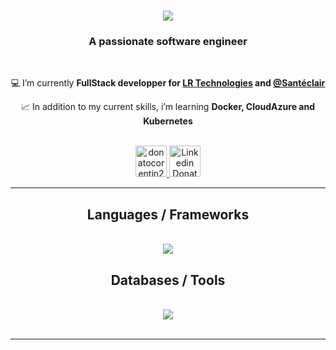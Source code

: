 <h1 align="center">
    <img src="https://readme-typing-svg.herokuapp.com/?font=Righteous&size=35&center=true&vCenter=true&width=500&height=70&duration=4000&lines=Hello!+👋;+I'm+Donato+Corentin!;" />
</h1>

<h3 align="center">A passionate software engineer</h3>

<br/>

<div align="center">
 
 :computer: I’m currently **FullStack developper for <a href="https://lrtechnologies.fr/fr/">LR Technologies</a> and <a href="https://www.santeclair.fr/fr/">@Santéclair</a>**
 
 :chart_with_upwards_trend: In addition to my current skills, i’m learning **Docker, CloudAzure and Kubernetes**

 </div>
 
<p align="center">
  <br/>
  <a href="mailto:donatocorentin2@gmail.com">
    <img alt="donatocorentin2@gmail.com" height="50px" width="50px" src="https://upload.wikimedia.org/wikipedia/commons/thumb/4/4e/Gmail_Icon.png/640px-Gmail_Icon.png"/>
  </a>
  <a href="https://www.linkedin.com/in/corentin-donato-78161b21a/">
    <img alt="Linkedin Donato corentin" width="50px" src="https://upload.wikimedia.org/wikipedia/commons/thumb/c/ca/LinkedIn_logo_initials.png/600px-LinkedIn_logo_initials.png" />
  </a>
</p>

 <hr/>
 
<h2 align="center"> Languages / Frameworks </h2>
<br/>
<div align="center">
    <img src="https://skillicons.dev/icons?i=cs,dotnet,java,spring,python,nodejs,ts,vue,react" />
</div>
<h2 align="center"> Databases / Tools </h2>
<br/>
<div align="center">
    <img src="https://skillicons.dev/icons?i=mysql,mongodb,redis,linux,visualstudio,vscode,eclipse,gitlab,git" /><br>
</div>
<br/>
<hr/>
